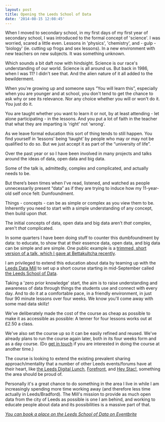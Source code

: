 ```yaml
---
layout: post
title: Opening the Leeds School of Data
date: '2014-08-15 12:08:45'
---
```



When I moved to secondary school, in my first days of my first year of secondary school, I was introduced to the formal concept of 'science'. I was worried, scared a little even. Lessons in 'physics', 'chemistry', and - gulp - 'biology' (ie. cutting up frogs and sex lessons). In a new environment with new teachers on new subjects. It was something unknown.

Which sounds a bit daft now with hindsight. Science is our race's understanding of our world. Science is all around us. But back in 1986, when I was 11? I didn't see that. And the alien nature of it all added to the bewilderment.

When you're growing up and someone says “You will learn this”, especially when you are younger and at school, you don't tend to get the chance to ask why or see its relevance. Nor any choice whether you will or won't do it. You just do it.

You are taught whether you want to learn it or not, by at least attending - let alone participating - in the lessons. And you put a lot of faith in the teacher that what they are imparting is 'right' not 'wrong'.

As we leave formal education this sort of thing tends to still happen. You find yourself in ‘lessons’ being ‘taught’ by people who may or may not be qualified to do so. But we just accept it as part of the “university of life”.

Over the past year or so I have been involved in many projects and talks around the ideas of data, open data and big data.

Some of the talk is, admittedly, complex and complicated, and actually needs to be.

But there’s been times when I've read, listened, and watched as people unnecessarily present “data” as if they are trying to induce how my 11-year-old self once felt: Dumfoundment.

Things - concepts - can be as simple or complex as you view them to be. Inherently you need to start with a simple understanding of any concept, then build upon *that*.

The initial concepts of data, open data and big data aren’t *that* complex, aren't *that* complicated.

In some quarters I have been doing stuff to counter this dumbfoundment by data: to educate, to show that at their essence data, open data, and big data can be simple and are simple. One public example is a [trimmed, short version of a talk, which I gave at Bettakultcha recently](https://speakerdeck.com/idlesi/bettakultcha-june-2014-presentation-big-and-open-data).

I am privileged to extend this education about data by teaming up with the [Leeds Data Mill](http://www.leedsdatamill.org/) to set up a short course starting in mid-September called [the Leeds School of Data](https://www.eventbrite.co.uk/e/leeds-school-of-data-beginners-course-tickets-12632781991?ref=ermlikeyeah&utm_medium=web&utm_source=ermlikeyeah).

Taking a 'zero prior knowledge' start, the aim is to raise understanding and awareness of data through things the students use and connect with every day. And to do it at a comfortable pace, in a friendly environment, in just four 90 minute lessons over four weeks. We know you'll come away with some mad data skillz!

We've deliberately made the cost of the course as cheap as possible to make it as accessible as possible: A tenner for four lessons works out at £2.50 a class.

We've also set the course up so it can be easily refined and reused. We've already plans to run the course again later, both in its four weeks form and as a day course. (Do <a href="/contact">get in touch</a> if you are interested in doing the course at another time.)

The course is looking to extend the existing prevalent sharing approach/mentality that a number of other Leeds events/forums have at their heart, like [the Leeds Digital Lunch](http://www.ermlikeyeah.com/leeds-digital-lunch/), [Forefront](http://forefront.cc/), and [Hey Stac!](http://hey.wearestac.com/), something the area should be proud of.

Personally it's a great chance to do something in the area I live in while I am increasingly spending more time working away (and therefore less time actually in Leeds/Bradford). The Mill's mission to provide as much open data from the city of Leeds as possible is one I am behind, and working to educate people about data and its possibilities is a massive part of that.

*[You can book a place on the Leeds School of Data on Eventbrite](https://www.eventbrite.co.uk/e/leeds-school-of-data-beginners-course-tickets-12632781991?ref=ermlikeyeah&utm_medium=web&utm_source=ermlikeyeah)*